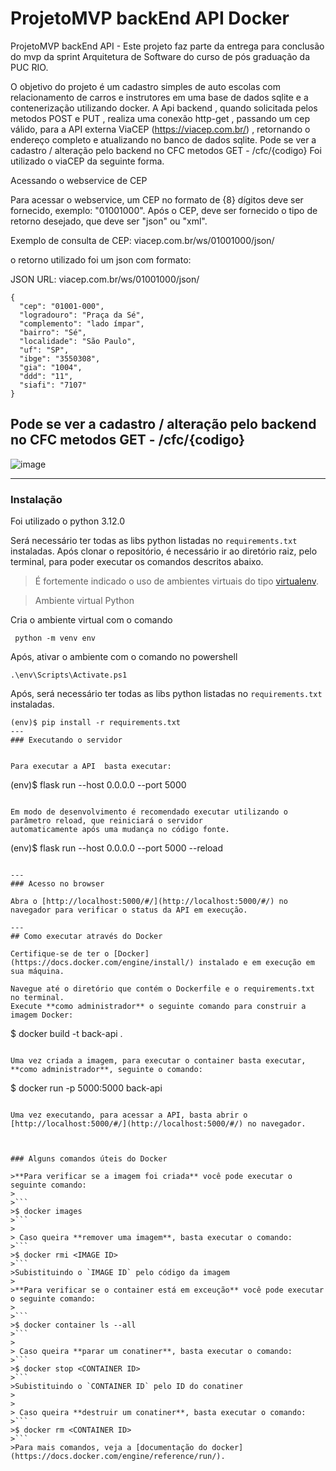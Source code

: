 # ProjetoMVP backEnd API Docker
ProjetoMVP backEnd API - Este projeto faz parte da entrega para conclusão do mvp da sprint Arquitetura de Software do curso de pós graduação da PUC RIO.

O objetivo do projeto é um cadastro simples de auto escolas com relacionamento de carros e instrutores em uma base de dados sqlite e a contenerização utilizando docker.
A Api backend , quando solicitada pelos metodos POST e PUT , realiza uma conexão http-get , passando um cep válido, para a API externa ViaCEP (https://viacep.com.br/) , retornando o endereço completo e atualizando no banco de dados sqlite.
Pode se ver a cadastro / alteração pelo backend no CFC metodos GET - /cfc/{codigo} 
Foi utilizado o viaCEP da seguinte forma.

Acessando o webservice de CEP

Para acessar o webservice, um CEP no formato de {8} dígitos deve ser fornecido, exemplo: "01001000".
Após o CEP, deve ser fornecido o tipo de retorno desejado, que deve ser "json" ou "xml".

Exemplo de consulta de CEP:
viacep.com.br/ws/01001000/json/ 

o retorno utilizado foi um json com formato:

JSON
URL: viacep.com.br/ws/01001000/json/


    {
      "cep": "01001-000",
      "logradouro": "Praça da Sé",
      "complemento": "lado ímpar",
      "bairro": "Sé",
      "localidade": "São Paulo",
      "uf": "SP",
      "ibge": "3550308",
      "gia": "1004",
      "ddd": "11",
      "siafi": "7107"
    }
            
## Pode se ver a cadastro / alteração pelo backend no CFC metodos GET - /cfc/{codigo} 

![image](https://github.com/ronanrj/ProjetoMvpBackEndApiDocker/assets/20301129/7ddb1d4e-1155-41bc-bdd1-95a013510329)



---
### Instalação
Foi utilizado o python 3.12.0

Será necessário ter todas as libs python listadas no `requirements.txt` instaladas.
Após clonar o repositório, é necessário ir ao diretório raiz, pelo terminal, para poder executar os comandos descritos abaixo.

> É fortemente indicado o uso de ambientes virtuais do tipo [virtualenv](https://virtualenv.pypa.io/en/latest/installation.html).

> Ambiente virtual Python

Cria o ambiente virtual com o comando
```
 python -m venv env
```

Após, ativar o ambiente com o comando no powershell
```
.\env\Scripts\Activate.ps1
```

Após, será necessário ter todas as libs python listadas no `requirements.txt` instaladas.

```
(env)$ pip install -r requirements.txt
---
### Executando o servidor


Para executar a API  basta executar:

```
(env)$ flask run --host 0.0.0.0 --port 5000
```

Em modo de desenvolvimento é recomendado executar utilizando o parâmetro reload, que reiniciará o servidor
automaticamente após uma mudança no código fonte. 

```
(env)$ flask run --host 0.0.0.0 --port 5000 --reload
```

---
### Acesso no browser

Abra o [http://localhost:5000/#/](http://localhost:5000/#/) no navegador para verificar o status da API em execução.

---
## Como executar através do Docker

Certifique-se de ter o [Docker](https://docs.docker.com/engine/install/) instalado e em execução em sua máquina.

Navegue até o diretório que contém o Dockerfile e o requirements.txt no terminal.
Execute **como administrador** o seguinte comando para construir a imagem Docker:

```
$ docker build -t back-api .
```

Uma vez criada a imagem, para executar o container basta executar, **como administrador**, seguinte o comando:

```
$ docker run -p 5000:5000 back-api
```

Uma vez executando, para acessar a API, basta abrir o [http://localhost:5000/#/](http://localhost:5000/#/) no navegador.



### Alguns comandos úteis do Docker

>**Para verificar se a imagem foi criada** você pode executar o seguinte comando:
>
>```
>$ docker images
>```
>
> Caso queira **remover uma imagem**, basta executar o comando:
>```
>$ docker rmi <IMAGE ID>
>```
>Subistituindo o `IMAGE ID` pelo código da imagem
>
>**Para verificar se o container está em exceução** você pode executar o seguinte comando:
>
>```
>$ docker container ls --all
>```
>
> Caso queira **parar um conatiner**, basta executar o comando:
>```
>$ docker stop <CONTAINER ID>
>```
>Subistituindo o `CONTAINER ID` pelo ID do conatiner
>
>
> Caso queira **destruir um conatiner**, basta executar o comando:
>```
>$ docker rm <CONTAINER ID>
>```
>Para mais comandos, veja a [documentação do docker](https://docs.docker.com/engine/reference/run/).
